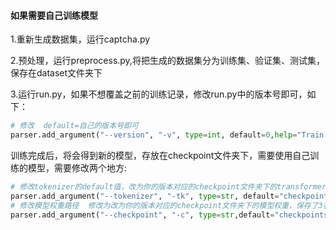 ####  如果需要自己训练模型

1.重新生成数据集，运行captcha.py

2.预处理，运行preprocess.py,将把生成的数据集分为训练集、验证集、测试集，保存在dataset文件夹下

3.运行run.py，如果不想覆盖之前的训练记录，修改run.py中的版本号即可，如下：

```python
# 修改  default=自己的版本号即可
parser.add_argument("--version", "-v", type=int, default=0,help="Train experiment version")
```

训练完成后，将会得到新的模型，存放在checkpoint文件夹下，需要使用自己训练的模型，需要修改两个地方:

```python
# 修改tokenizer的default值，改为你的版本对应的checkpoint文件夹下的transformer-ocr_test.pkl
parser.add_argument("--tokenizer", "-tk", type=str, default="checkpoints/version_0/transformer-ocr_test.pkl",help="Load pre-built tokenizer")
# 修改模型权重路径  修改为改为你的版本对应的checkpoint文件夹下的模型权重，保存了3表现最好的模型，都可以用
parser.add_argument("--checkpoint", "-c", type=str,default="checkpoints/version_0/checkpoints-epoch=31-accuracy=0.98267.ckpt",help="Load model weight in checkpoint")
```

